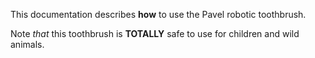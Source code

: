 This documentation describes **how** to use the Pavel robotic toothbrush.

Note *that* this toothbrush is **TOTALLY** safe to use for children and wild animals.
